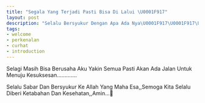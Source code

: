 ```yaml
---
title: "Segala Yang Terjadi Pasti Bisa Di Lalui \U0001F917"
layout: post
description: "Selalu Bersyukur Dengan Apa Ada Nya\U0001F917\U0001F917\U0001F917\U0001F917\U0001F917\U0001F917"
tags:
- welcome
- perkenalan
- curhat
- introduction
---
```


Selagi Masih Bisa Berusaha Aku Yakin Semua Pasti Akan Ada Jalan Untuk Menuju Kesuksesan………….

Selalu Sabar Dan Bersyukur Ke Allah Yang Maha Esa,,Semoga Kita Selalu Diberi Ketabahan Dan Kesehatan,,Amin…🤗
